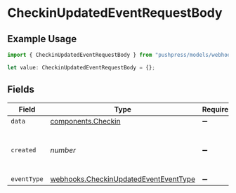 # CheckinUpdatedEventRequestBody

## Example Usage

```typescript
import { CheckinUpdatedEventRequestBody } from "pushpress/models/webhooks/checkinupdatedevent.js";

let value: CheckinUpdatedEventRequestBody = {};
```

## Fields

| Field                                                                                          | Type                                                                                           | Required                                                                                       | Description                                                                                    |
| ---------------------------------------------------------------------------------------------- | ---------------------------------------------------------------------------------------------- | ---------------------------------------------------------------------------------------------- | ---------------------------------------------------------------------------------------------- |
| `data`                                                                                         | [components.Checkin](../../models/components/checkin.md)                                       | :heavy_minus_sign:                                                                             | N/A                                                                                            |
| `created`                                                                                      | *number*                                                                                       | :heavy_minus_sign:                                                                             | Unix timestamp of the update event                                                             |
| `eventType`                                                                                    | [webhooks.CheckinUpdatedEventEventType](../../models/webhooks/checkinupdatedeventeventtype.md) | :heavy_minus_sign:                                                                             | N/A                                                                                            |